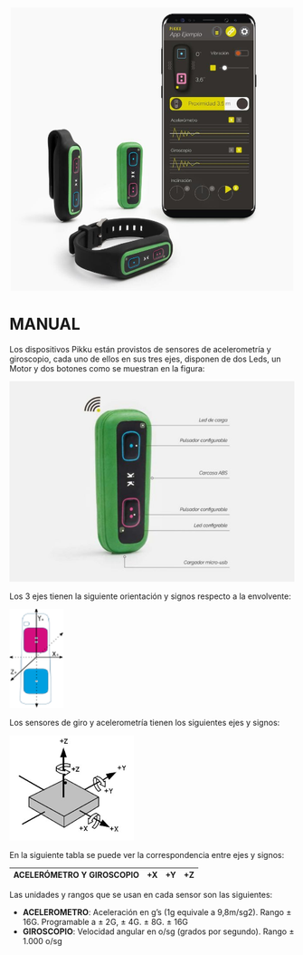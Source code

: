 <div style="text-align:center"><img src="images/pikku-kit.jpg" alt="pikku-kit"  width="500"  /></div>



# MANUAL

Los dispositivos Pikku están provistos de sensores de acelerometría y giroscopio, cada uno de ellos en sus tres ejes, disponen de dos Leds, un Motor y dos botones como se muestran en la figura:  



![](images/pikku1.jpg)



Los 3 ejes tienen la siguiente orientación y signos respecto a la envolvente:

![](images/pikku_ejes.png)


Los sensores de giro y acelerometría tienen los siguientes ejes y signos:

![](images/accelerometer_ejes.png)


En la siguiente tabla se puede ver la correspondencia entre ejes y signos:



| **ACELERÓMETRO Y GIROSCOPIO** | **+X** | **+Y** | **+Z** |
| ----------------------------- | ------ | ------ | ------ |



Las unidades y rangos que se usan en cada sensor son las siguientes:

- **ACELEROMETRO**: Aceleración en g’s (1g equivale a 9,8m/sg2). Rango ± 16G.
  Programable a ± 2G, ± 4G. ± 8G. ± 16G
- **GIROSCOPIO**: Velocidad angular en o/sg (grados por segundo). Rango ± 1.000 o/sg
